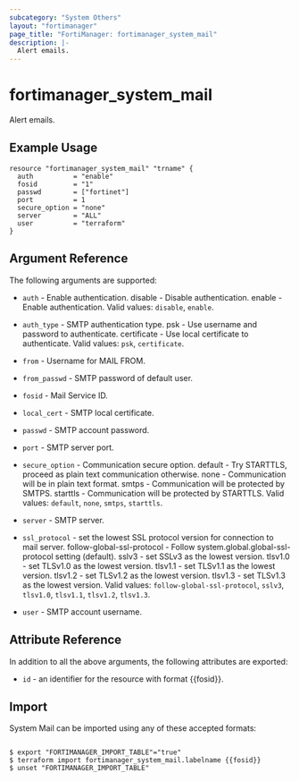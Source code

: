 ```yaml
---
subcategory: "System Others"
layout: "fortimanager"
page_title: "FortiManager: fortimanager_system_mail"
description: |-
  Alert emails.
---
```


# fortimanager_system_mail
Alert emails.

## Example Usage

```hcl
resource "fortimanager_system_mail" "trname" {
  auth          = "enable"
  fosid         = "1"
  passwd        = ["fortinet"]
  port          = 1
  secure_option = "none"
  server        = "ALL"
  user          = "terraform"
}
```

## Argument Reference


The following arguments are supported:


* `auth` - Enable authentication. disable - Disable authentication. enable - Enable authentication. Valid values: `disable`, `enable`.

* `auth_type` - SMTP authentication type. psk - Use username and password to authenticate. certificate - Use local certificate to authenticate. Valid values: `psk`, `certificate`.

* `from` - Username for MAIL FROM.
* `from_passwd` - SMTP password of default user.
* `fosid` - Mail Service ID.
* `local_cert` - SMTP local certificate.
* `passwd` - SMTP account password.
* `port` - SMTP server port.
* `secure_option` - Communication secure option. default - Try STARTTLS, proceed as plain text communication otherwise. none - Communication will be in plain text format. smtps - Communication will be protected by SMTPS. starttls - Communication will be protected by STARTTLS. Valid values: `default`, `none`, `smtps`, `starttls`.

* `server` - SMTP server.
* `ssl_protocol` - set the lowest SSL protocol version for connection to mail server. follow-global-ssl-protocol - Follow system.global.global-ssl-protocol setting (default). sslv3 - set SSLv3 as the lowest version. tlsv1.0 - set TLSv1.0 as the lowest version. tlsv1.1 - set TLSv1.1 as the lowest version. tlsv1.2 - set TLSv1.2 as the lowest version. tlsv1.3 - set TLSv1.3 as the lowest version. Valid values: `follow-global-ssl-protocol`, `sslv3`, `tlsv1.0`, `tlsv1.1`, `tlsv1.2`, `tlsv1.3`.

* `user` - SMTP account username.


## Attribute Reference

In addition to all the above arguments, the following attributes are exported:
* `id` - an identifier for the resource with format {{fosid}}.

## Import

System Mail can be imported using any of these accepted formats:
```

$ export "FORTIMANAGER_IMPORT_TABLE"="true"
$ terraform import fortimanager_system_mail.labelname {{fosid}}
$ unset "FORTIMANAGER_IMPORT_TABLE"
```

